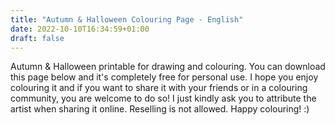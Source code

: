 ```yaml
---
title: "Autumn & Halloween Colouring Page - English"
date: 2022-10-10T16:34:59+01:00
draft: false
---
```


Autumn & Halloween printable for drawing and colouring. You can download this page below and it's completely free for personal use. I hope you enjoy colouring it and if you want to share it with your friends or in a colouring community, you are welcome to do so! I just kindly ask you to attribute the artist when sharing it online. Reselling is not allowed. Happy colouring! :)